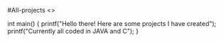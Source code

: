 #All-projects <>

int main()
{
    printf("Hello there! Here are some projects I have created");
    printf("Currently all coded in JAVA and C");
}
